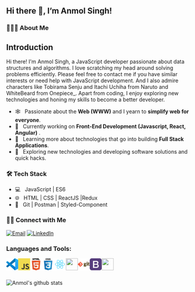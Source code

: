 <h2> Hi there 👋, I’m Anmol Singh!</h2>

<h3> 👨🏻‍💻 About Me </h3>

## Introduction
Hi there! I'm Anmol Singh, a JavaScript developer passionate about data structures and algorithms. I love scratching my head around solving problems efficiently. Please feel free to contact me if you have similar interests or need help with JavaScript development. And I also admire characters  like Tobirama Senju and Itachi Uchiha from Naruto and WhiteBeard from Onepiece_. Apart from coding, I enjoy exploring new technologies and honing my skills to become a better developer.


- 🕸️ &nbsp; Passionate about the **Web (WWW)** and I yearn to **simplify web for everyone**.
- 🔭 &nbsp; Currently working on **Front-End Development (Javascript, React, Angular)** .
- 🌱 &nbsp; Learning more about technologies that go into building **Full Stack Applications**.
- 🤔 &nbsp; Exploring new technologies and developing software solutions and quick hacks.

<h3>🛠 Tech Stack</h3>

- 💻 &nbsp; JavaScript | ES6 
- 🌐 &nbsp; HTML | CSS | ReactJS |Redux 
- 🔧 &nbsp; Git | Postman | Styled-Component

<h3> 🤝🏻 Connect with Me </h3>

<p align="left">
<a href="mailto:anmolbuttar143205@gmail.com"><img alt="Email" src="https://img.shields.io/badge/Email-anmolbuttar143205@gmail.com-blue?style=flat&logo=gmail"></a>
<a href="https://www.linkedin.com/in/anmol-singh-285a541a4/"><img alt="LinkedIn" src="https://img.shields.io/badge/https%3A%2F%2Fwww.linkedin.com%2Fin%2Fanmol-singh-285a541a4%2F"></a>
</p>

### Languages and Tools:

<img align="left" height="32" width="32" src="https://raw.githubusercontent.com/github/explore/80688e429a7d4ef2fca1e82350fe8e3517d3494d/topics/visual-studio-code/visual-studio-code.png" />
<img align="left" height="32" width="32" src="https://raw.githubusercontent.com/github/explore/80688e429a7d4ef2fca1e82350fe8e3517d3494d/topics/javascript/javascript.png" />
<img align="left" height="32" width="32" src="https://raw.githubusercontent.com/github/explore/80688e429a7d4ef2fca1e82350fe8e3517d3494d/topics/html/html.png" />
<img align="left" height="32" width="32" src="https://raw.githubusercontent.com/github/explore/80688e429a7d4ef2fca1e82350fe8e3517d3494d/topics/css/css.png" />
<img align="left" height="32" width="32" src="https://raw.githubusercontent.com/github/explore/80688e429a7d4ef2fca1e82350fe8e3517d3494d/topics/react/react.png" />
<img align="left" height="32" width="32" src="https://github.com/angular.png?size=40" />

<img align="left" height="32" width="32" src="https://raw.githubusercontent.com/github/explore/80688e429a7d4ef2fca1e82350fe8e3517d3494d/topics/git/git.png" />
<img align="left" height="32" width="32" src="https://raw.githubusercontent.com/github/explore/80688e429a7d4ef2fca1e82350fe8e3517d3494d/topics/bootstrap/bootstrap.png" />
<img align="left" height="32" width="32" src="https://camo.githubusercontent.com/582429992c94328783a1509030dfd344c5845fb94be4a7b85fcf8e70b686e1b1/68747470733a2f2f6564656e742e6769746875622e696f2f537570657254696e7949636f6e732f696d616765732f706e672f6769746875622e706e67" />

<br/>
<br/>

###
![Anmol's github stats](https://github-readme-stats.vercel.app/api?username=anmol1432&show_icons=true&theme=radical&bg_color=#ffffff)




